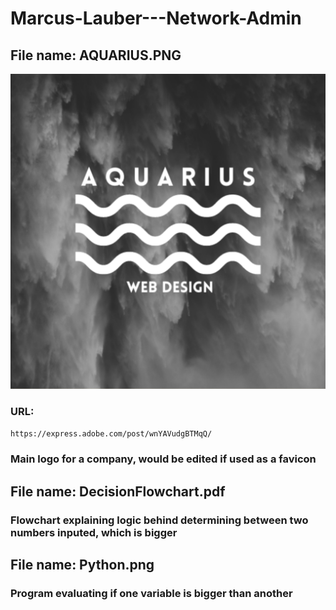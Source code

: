 # Marcus-Lauber---Network-Admin

## File name: AQUARIUS.PNG 
![test](/AQUARIUS.png)
### URL:
`https://express.adobe.com/post/wnYAVudgBTMqQ/`
### Main logo for a company, would be edited if used as a favicon

## File name: DecisionFlowchart.pdf
### Flowchart explaining logic behind determining between two numbers inputed, which is bigger

## File name: Python.png
### Program evaluating if one variable is bigger than another
